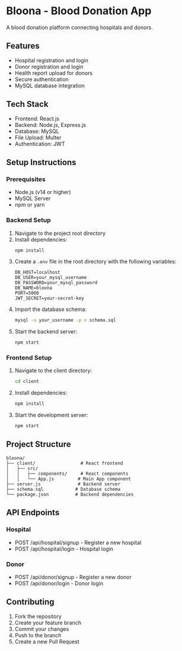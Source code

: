 # Bloona - Blood Donation App

A blood donation platform connecting hospitals and donors.

## Features

- Hospital registration and login
- Donor registration and login
- Health report upload for donors
- Secure authentication
- MySQL database integration

## Tech Stack

- Frontend: React.js
- Backend: Node.js, Express.js
- Database: MySQL
- File Upload: Multer
- Authentication: JWT

## Setup Instructions

### Prerequisites

- Node.js (v14 or higher)
- MySQL Server
- npm or yarn

### Backend Setup

1. Navigate to the project root directory
2. Install dependencies:
   ```bash
   npm install
   ```
3. Create a `.env` file in the root directory with the following variables:
   ```
   DB_HOST=localhost
   DB_USER=your_mysql_username
   DB_PASSWORD=your_mysql_password
   DB_NAME=bloona
   PORT=5000
   JWT_SECRET=your-secret-key
   ```
4. Import the database schema:
   ```bash
   mysql -u your_username -p < schema.sql
   ```
5. Start the backend server:
   ```bash
   npm start
   ```

### Frontend Setup

1. Navigate to the client directory:
   ```bash
   cd client
   ```
2. Install dependencies:
   ```bash
   npm install
   ```
3. Start the development server:
   ```bash
   npm start
   ```

## Project Structure

```
bloona/
├── client/                 # React frontend
│   ├── src/
│   │   ├── components/     # React components
│   │   └── App.js         # Main App component
├── server.js              # Backend server
├── schema.sql            # Database schema
└── package.json          # Backend dependencies
```

## API Endpoints

### Hospital
- POST /api/hospital/signup - Register a new hospital
- POST /api/hospital/login - Hospital login

### Donor
- POST /api/donor/signup - Register a new donor
- POST /api/donor/login - Donor login

## Contributing

1. Fork the repository
2. Create your feature branch
3. Commit your changes
4. Push to the branch
5. Create a new Pull Request 